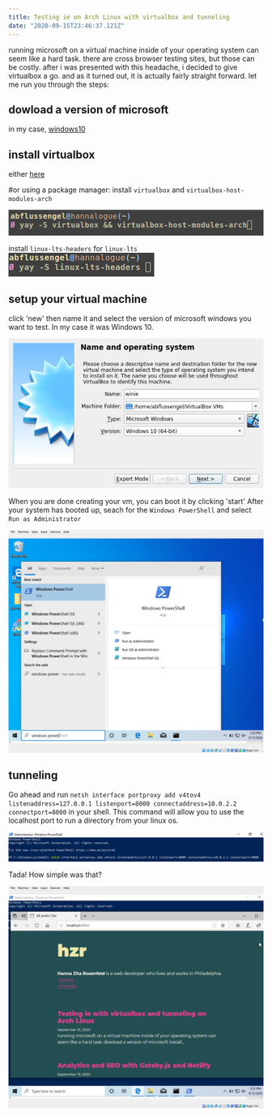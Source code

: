 ```yaml
---
title: Testing ie on Arch Linux with virtualbox and tunneling
date: "2020-09-15T23:46:37.121Z"
---
```


running microsoft on a virtual machine inside of your operating system can seem like a hard task.
there are cross browser testing sites, but those can be costly.
after i was presented with this headache, i decided to give virtualbox a go.
and as it turned out, it is actually fairly straight forward. let me run you through the steps:

## dowload a version of microsoft

in my case, [windows10](https://www.microsoft.com/en-us/software-download/windows10ISO)

## install virtualbox

either [here](https://www.virtualbox.org/)

#or using a package manager:
install `virtualbox` and `virtualbox-host-modules-arch`

![bash](./yay0.png)

install `linux-lts-headers` for `linux-lts`
![shell](./yay1.png)

## setup your virtual machine

click 'new' then name it and select the version of microsoft windows you want to test. In my case it was Windows 10.

![](./winie.png)

When you are done creating your vm, you can boot it by clicking 'start'
After your system has booted up, seach for the `Windows PowerShell` and select `Run as Administrator`

![](./winie2.png)

## tunneling

Go ahead and run `netsh interface portproxy add v4tov4 listenaddress=127.0.0.1 listenport=8000 connectaddress=10.0.2.2 connectport=8000` in your shell. This command will allow you to use the localhost port to run a directory from your linux os.

![](./ps.png)

Tada! How simple was that?

![](./web.png)
